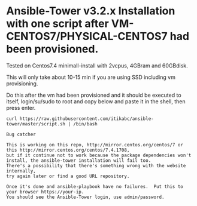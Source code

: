 # Ansible-Tower v3.2.x Installation with one script after VM-CENTOS7/PHYSICAL-CENTOS7 had been provisioned.

Tested on Centos7.4 minimall-install with 2vcpus, 4GBram and 60GBdisk.

This will only take about 10-15 min if you are using SSD including vm provisioning.  

Do this after the vm had been provisioned and it should be executed to itself, login/su/sudo to root and copy below and paste it in the shell, then press enter.

```
curl https://raw.githubusercontent.com/itikabc/ansible-tower/master/script.sh | /bin/bash
```

```
Bug catcher

This is working on this repo, http://mirror.centos.org/centos/7 or this http://mirror.centos.org/centos/7.4.1708, 
but if it continue not to work because the package dependencies won't install, the ansible-tower installation will fail too.
There's a possibility that there's something wrong with the website internally, 
try again later or find a good URL repository.
```

```
Once it's done and ansible-playbook have no failures.  Put this to your browser https://your-ip.  
You should see the Ansible-Tower login, use admin/password.

```
